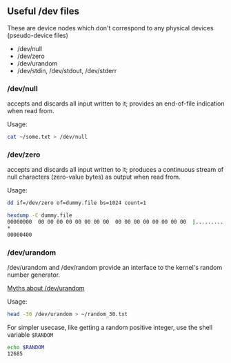 ## Useful /dev files

These are device nodes which don't correspond to any physical devices (pseudo-device files)

- /dev/null
- /dev/zero
- /dev/urandom
- /dev/stdin, /dev/stdout, /dev/stderr

### /dev/null
accepts and discards all input written to it; provides an end-of-file indication when read from.

Usage:
```bash
cat ~/some.txt > /dev/null
```

### /dev/zero
 accepts and discards all input written to it; produces a continuous stream of null characters (zero-value bytes) as output when read from.

Usage:
```bash
dd if=/dev/zero of=dummy.file bs=1024 count=1

hexdump -C dummy.file
00000000  00 00 00 00 00 00 00 00  00 00 00 00 00 00 00 00  |................|
*
00000400
```


### /dev/urandom

/dev/urandom and /dev/random provide an interface to the kernel's random number generator.

[Myths about /dev/urandom](https://www.thomas-huehn.com/myths-about-urandom/)

Usage:
```bash
head -30 /dev/urandom > ~/random_30.txt
```

For simpler usecase, like getting a random positive integer, use the shell variable `$RANDOM`

```bash
echo $RANDOM
12685
```
